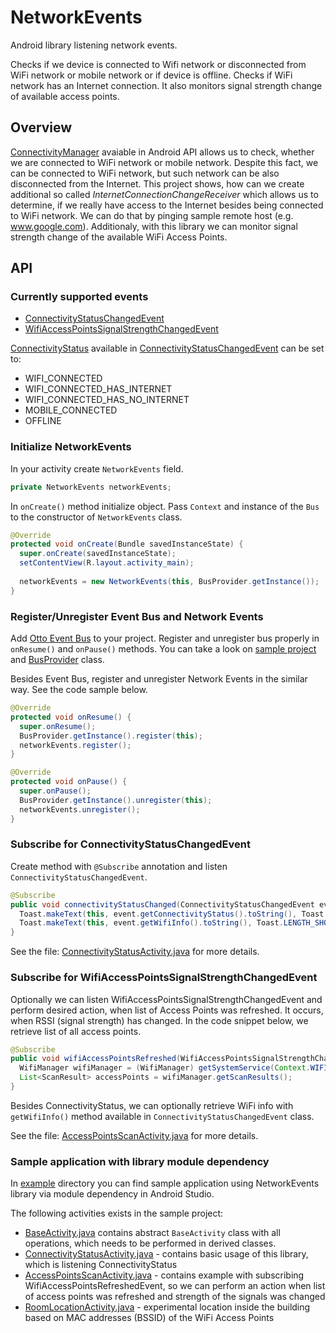 NetworkEvents
===============================

Android library listening network events.

Checks if we device is connected to Wifi network or disconnected from WiFi network or mobile network or if device is offline. Checks if WiFi network has an Internet connection. It also monitors signal strength change of available access points.

## Overview
[ConnectivityManager](http://developer.android.com/reference/android/net/ConnectivityManager.html) avaiable in Android API allows us to check, whether we are connected to WiFi network or mobile network. Despite this fact, we can be connected to WiFi network, but such network can be also disconnected from the Internet. This project shows, how can we create additional so called _InternetConnectionChangeReceiver_ which allows us to determine, if we really have access to the Internet besides being connected to WiFi network. We can do that by pinging sample remote host (e.g. www.google.com). Additionaly, with this library we can monitor signal strength change of the available WiFi Access Points.

## API

### Currently supported events
* [ConnectivityStatusChangedEvent](https://github.com/pwittchen/NetworkEvents/blob/master/network-events-library/src/main/java/com/pwitchen/network/events/library/event/ConnectivityStatusChangedEvent.java)
* [WifiAccessPointsSignalStrengthChangedEvent](https://github.com/pwittchen/NetworkEvents/blob/master/network-events-library/src/main/java/com/pwitchen/network/events/library/event/WifiAccessPointsSignalStrengthChangedEvent.java)

[ConnectivityStatus](https://github.com/pwittchen/NetworkEvents/blob/master/network-events-library/src/main/java/com/pwitchen/network/events/library/receiver/ConnectivityStatus.java) available in [ConnectivityStatusChangedEvent](https://github.com/pwittchen/NetworkEvents/blob/master/network-events-library/src/main/java/com/pwitchen/network/events/library/event/ConnectivityStatusChangedEvent.java) can be set to:
* WIFI_CONNECTED
* WIFI_CONNECTED_HAS_INTERNET
* WIFI_CONNECTED_HAS_NO_INTERNET
* MOBILE_CONNECTED
* OFFLINE 

### Initialize NetworkEvents

In your activity create `NetworkEvents` field.

```java
private NetworkEvents networkEvents;
```

In `onCreate()` method initialize object.
Pass `Context` and instance of the `Bus` to the constructor of `NetworkEvents` class.

```java
@Override
protected void onCreate(Bundle savedInstanceState) {
  super.onCreate(savedInstanceState);
  setContentView(R.layout.activity_main);
  
  networkEvents = new NetworkEvents(this, BusProvider.getInstance());
}
```

### Register/Unregister Event Bus and Network Events

Add [Otto Event Bus](http://square.github.io/otto/) to your project. Register and unregister bus properly in `onResume()` and `onPause()` methods. You can take a look on [sample project](https://github.com/pwittchen/NetworkEvents/tree/master/example) and [BusProvider](https://github.com/pwittchen/NetworkEvents/blob/master/example/src/main/java/pwittchen/com/networkevents/provider/BusProvider.java) class.

Besides Event Bus, register and unregister Network Events in the similar way. See the code sample below.

```java
@Override
protected void onResume() {
  super.onResume();
  BusProvider.getInstance().register(this);
  networkEvents.register();
}

@Override
protected void onPause() {
  super.onPause();
  BusProvider.getInstance().unregister(this);
  networkEvents.unregister();
}
```

### Subscribe for ConnectivityStatusChangedEvent

Create method with `@Subscribe` annotation and listen `ConnectivityStatusChangedEvent`.

```java
@Subscribe
public void connectivityStatusChanged(ConnectivityStatusChangedEvent event) {
  Toast.makeText(this, event.getConnectivityStatus().toString(), Toast.LENGTH_SHORT).show();
  Toast.makeText(this, event.getWifiInfo().toString(), Toast.LENGTH_SHORT).show();
}
```

See the file: [ConnectivityStatusActivity.java](https://github.com/pwittchen/NetworkEvents/blob/master/example/src/main/java/pwittchen/com/networkevents/activity/ConnectivityStatusActivity.java) for more details.

### Subscribe for WifiAccessPointsSignalStrengthChangedEvent

Optionally we can listen WifiAccessPointsSignalStrengthChangedEvent and perform desired action, when list of Access Points was refreshed. It occurs, when RSSI (signal strength) has changed. In the code snippet below, we retrieve list of all access points.

```java
@Subscribe
public void wifiAccessPointsRefreshed(WifiAccessPointsSignalStrengthChangedEvent event) {
  WifiManager wifiManager = (WifiManager) getSystemService(Context.WIFI_SERVICE);
  List<ScanResult> accessPoints = wifiManager.getScanResults();
}
```

Besides ConnectivityStatus, we can optionally retrieve WiFi info with `getWifiInfo()` method available in `ConnectivityStatusChangedEvent` class.

See the file: [AccessPointsScanActivity.java](https://github.com/pwittchen/NetworkEvents/blob/master/example/src/main/java/pwittchen/com/networkevents/activity/AccessPointsScanActivity.java) for more details.

### Sample application with library module dependency
In [example](https://github.com/pwittchen/NetworkEvents/tree/master/example) directory you can find sample application using NetworkEvents library via module dependency in Android Studio.

The following activities exists in the sample project:
* [BaseActivity.java](https://github.com/pwittchen/NetworkEvents/blob/master/example/src/main/java/pwittchen/com/networkevents/activity/BaseActivity.java) contains abstract `BaseActivity` class with all operations, which needs to be performed in derived classes.
* [ConnectivityStatusActivity.java](https://github.com/pwittchen/NetworkEvents/blob/master/example/src/main/java/pwittchen/com/networkevents/activity/ConnectivityStatusActivity.java) - contains basic usage of this library, which is listening ConnectivityStatus
* [AccessPointsScanActivity.java](https://github.com/pwittchen/NetworkEvents/blob/master/example/src/main/java/pwittchen/com/networkevents/activity/AccessPointsScanActivity.java) - contains example with subscribing WifiAccessPointsRefreshedEvent, so we can perform an action when list of access points was refreshed and strength of the signals was changed
* [RoomLocationActivity.java](https://github.com/pwittchen/NetworkEvents/blob/master/example/src/main/java/pwittchen/com/networkevents/activity/RoomLocationActivity.java) - experimental location inside the building based on MAC addresses (BSSID) of the WiFi Access Points

